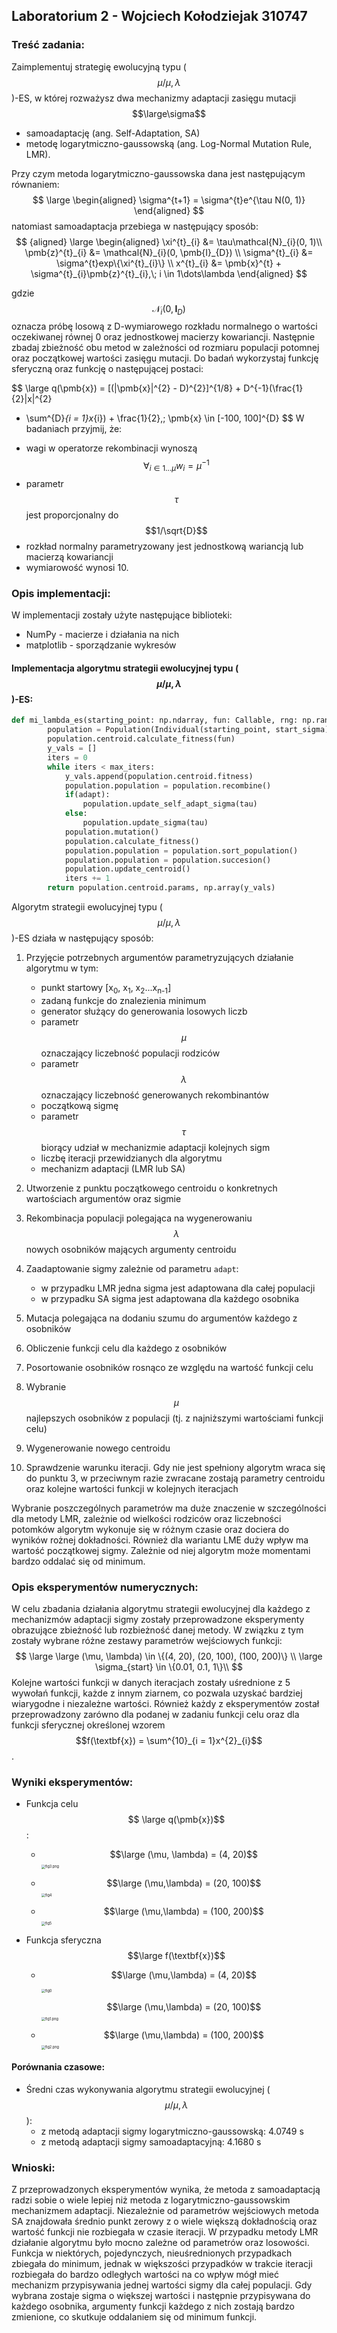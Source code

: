 ## Laboratorium 2 - Wojciech Kołodziejak 310747

### Treść zadania:

Zaimplementuj strategię ewolucyjną typu ($$\mu/\mu,\lambda $$)-ES, w której rozważysz dwa mechanizmy adaptacji zasięgu mutacji $$\large\sigma$$

- samoadaptację (ang. Self-Adaptation, SA)
- metodę logarytmiczno-gaussowską (ang. Log-Normal Mutation Rule, LMR).

Przy czym metoda logarytmiczno-gaussowska dana jest następującym równaniem:
$$
\large
\begin{aligned}
\sigma^{t+1} = \sigma^{t}e^{\tau N(0, 1)}
\end{aligned}
$$
natomiast samoadaptacja przebiega w następujący sposób:
$$ {aligned}
\large
  \begin{aligned}
  \xi^{t}_{i} &= \tau\mathcal{N}_{i}(0, 1)\\
  \pmb{z}^{t}_{i} &= \mathcal{N}_{i}(0, \pmb{I}_{D}) \\
  \sigma^{t}_{i} &= \sigma^{t}exp\{\xi^{t}_{i}\} \\
  x^{t}_{i} &= \pmb{x}^{t} + \sigma^{t}_{i}\pmb{z}^{t}_{i},\; i \in
  1\dots\lambda
  \end{aligned}
$$


gdzie $$\mathcal{N}_{i}(0, \pmb{I}_{D})$$ oznacza próbę losową z D-wymiarowego rozkładu normalnego o wartości oczekiwanej równej 0 oraz jednostkowej macierzy kowariancji. Następnie zbadaj zbieżność obu metod w zależności od rozmiaru populacji potomnej oraz początkowej wartości zasięgu mutacji. Do badań wykorzystaj funkcję sferyczną oraz funkcję o następującej postaci:

$$
\large
  q(\pmb{x}) = [(\|\pmb{x}\|^{2} - D)^{2}]^{1/8} + D^{-1}(\frac{1}{2}\|x\|^{2}
  + \sum^{D}_{i = 1}x_{i}) + \frac{1}{2},\; \pmb{x} \in [-100, 100]^{D}
$$
W badaniach przyjmij, że:

- wagi w operatorze rekombinacji wynoszą $$\forall_{i
        \in 1\dots\mu} w_{i} = \mu^{-1}$$
- parametr $$\tau$$ jest proporcjonalny do $$1/\sqrt{D}$$
- rozkład normalny parametryzowany jest jednostkową wariancją lub macierzą kowariancji
- wymiarowość wynosi 10.

<div style="page-break-after: always;"></div>

### Opis implementacji:

W implementacji zostały użyte następujące biblioteki:

- NumPy - macierze i działania na nich
- matplotlib - sporządzanie wykresów

#### Implementacja algorytmu strategii ewolucyjnej typu  ($$\mu/\mu,\lambda $$)-ES:

```python
def mi_lambda_es(starting_point: np.ndarray, fun: Callable, rng: np.random.Generator, mi_param: int, lambda_param: int, start_sigma: float, tau: float, max_iters: int = 2000, adapt: bool = True) -> Tuple[np.ndarray, List[float]]:
        population = Population(Individual(starting_point, start_sigma), mi_param, lambda_param, rng, fun)
        population.centroid.calculate_fitness(fun)
        y_vals = []
        iters = 0
        while iters < max_iters:
            y_vals.append(population.centroid.fitness)
            population.population = population.recombine()
            if(adapt):
                population.update_self_adapt_sigma(tau)
            else:
                population.update_sigma(tau)
            population.mutation()
            population.calculate_fitness()
            population.population = population.sort_population()
            population.population = population.succesion()
            population.update_centroid()
            iters += 1
        return population.centroid.params, np.array(y_vals)
```

Algorytm strategii ewolucyjnej typu ($$\mu/\mu,\lambda$$)-ES działa w następujący sposób: 

1. Przyjęcie potrzebnych argumentów parametryzujących działanie algorytmu w tym:
   * punkt startowy [x<sub>0</sub>, x<sub>1</sub>, x<sub>2</sub>...x<sub>n-1</sub>]
   * zadaną funkcje do znalezienia minimum
   * generator służący do generowania losowych liczb
   * parametr $$\mu$$ oznaczający liczebność populacji rodziców
   * parametr $$\lambda$$ oznaczający liczebność generowanych rekombinantów
   * początkową sigmę
   * parametr $$\tau$$ biorący udział w mechanizmie adaptacji kolejnych sigm
   * liczbę iteracji przewidzianych dla algorytmu
   * mechanizm adaptacji (LMR lub SA)

2. Utworzenie z punktu początkowego centroidu o konkretnych wartościach argumentów oraz sigmie
3. Rekombinacja populacji polegająca na wygenerowaniu $$\lambda$$ nowych osobników mających argumenty centroidu
4. Zaadaptowanie sigmy zależnie od parametru `adapt`:
   * w przypadku LMR jedna sigma jest adaptowana dla całej populacji
   * w przypadku SA sigma jest adaptowana dla każdego osobnika

5. Mutacja polegająca na dodaniu szumu do argumentów każdego z osobników
6. Obliczenie funkcji celu dla każdego z osobników
7. Posortowanie osobników rosnąco ze względu na wartość funkcji celu
8. Wybranie $$\mu$$ najlepszych osobników z populacji (tj. z najniższymi wartościami funkcji celu)
9. Wygenerowanie nowego centroidu
10. Sprawdzenie warunku iteracji. Gdy nie jest spełniony algorytm wraca się do punktu 3, w przeciwnym razie zwracane zostają parametry centroidu oraz kolejne wartości funkcji w kolejnych iteracjach

Wybranie poszczególnych parametrów ma duże znaczenie w szczególności dla metody LMR, zależnie od wielkości rodziców oraz liczebności potomków algorytm wykonuje się w różnym czasie oraz dociera do wyników rożnej dokładności. Również dla wariantu LME duży wpływ ma wartość początkowej sigmy. Zależnie od niej algorytm może momentami bardzo oddalać się od minimum.

### Opis eksperymentów numerycznych:

W celu zbadania działania algorytmu strategii ewolucyjnej dla każdego z mechanizmów adaptacji sigmy zostały przeprowadzone eksperymenty obrazujące zbieżność lub rozbieżność danej metody. W związku z tym zostały wybrane różne zestawy parametrów wejściowych funkcji:
$$
\large
\large
(\mu, \lambda) \in \{(4, 20), (20, 100), (100, 200)\} \\
\large
\sigma_{start} \in \{0.01, 0.1, 1\}\\
$$
Kolejne wartości funkcji w danych iteracjach zostały uśrednione z 5 wywołań funkcji, każde z innym ziarnem, co pozwala uzyskać bardziej wiarygodne i niezależne wartości. Również każdy z eksperymentów został przeprowadzony zarówno dla podanej w zadaniu funkcji celu oraz dla funkcji sferycznej określonej wzorem $$f(\textbf{x}) = \sum^{10}_{i = 1}x^{2}_{i}$$.

### Wyniki eksperymentów:

* Funkcja celu $$ \large q(\pmb{x})$$:

  * $$\large (\mu, \lambda) = (4, 20)$$ <img src="/home/wojtek/Documents/WSI/lab_02/chart/fig3.png" alt="fig3.png" style="zoom:40%"/>

    

  * $$\large (\mu,\lambda) = (20, 100)$$<img src = "/home/wojtek/Documents/WSI/lab_02/chart/fig4.png" alt="fig4" style="zoom:40%"/>

  * $$\large (\mu,\lambda) = (100, 200)$$<img src = "/home/wojtek/Documents/WSI/lab_02/chart/fig5.png" alt="fig5" style="zoom:40%"/>

* Funkcja sferyczna  $$\large f(\textbf{x})$$

  * $$\large (\mu,\lambda) = (4, 20)$$

    <img src="/home/wojtek/Documents/WSI/lab_02/chart/fig0.png" alt="fig0" style="zoom:40%;" />

    $$\large (\mu,\lambda) = (20, 100)$$<img src="/home/wojtek/Documents/WSI/lab_02/chart/fig1.png" alt="fig1.png" style="zoom:40%"/>

  * $$\large (\mu,\lambda) = (100, 200)$$ <img src="/home/wojtek/Documents/WSI/lab_02/chart/fig2.png" alt="fig2.png" style="zoom:40%"/>
  
    

#### Porównania czasowe:

* Średni czas wykonywania algorytmu strategii ewolucyjnej ($$\mu/\mu,\lambda$$):
  * z metodą adaptacji sigmy logarytmiczno-gaussowską: 4.0749 s
  * z metodą adaptacji sigmy samoadaptacyjną: 4.1680 s

### Wnioski:

Z przeprowadzonych eksperymentów wynika, że metoda z samoadaptacją radzi sobie o wiele lepiej niż metoda z logarytmiczno-gaussowskim mechanizmem adaptacji. Niezależnie od parametrów wejściowych metoda SA znajdowała średnio punkt zerowy z o wiele większą dokładnością oraz wartość funkcji nie rozbiegała w czasie iteracji. W przypadku metody LMR działanie algorytmu było mocno zależne od parametrów oraz losowości. Funkcja w niektórych, pojedynczych, nieuśrednionych przypadkach zbiegała do minimum, jednak w większości przypadków w trakcie iteracji rozbiegała do bardzo odległych wartości na co wpływ mógł mieć mechanizm przypisywania jednej wartości sigmy dla całej populacji. Gdy wybrana zostaje sigma o większej wartości i następnie przypisywana do każdego osobnika, argumenty funkcji każdego z nich zostają bardzo zmienione, co skutkuje oddalaniem się od minimum funkcji.

